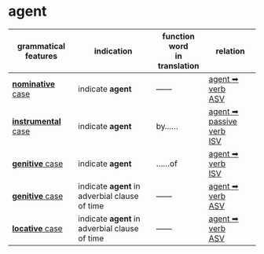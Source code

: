 # agent

|grammatical features|indication|function word<br>in translation|relation|
|-|-|-|-|
|[**nominative** case](https://assets-hk.wikipali.org/pali-handbook/zh-Hans/declension/acc.html)|indicate **agent**|——|[agent ➡ verb<br>ASV](https://assets-hk.wikipali.org/pali-handbook/zh-Hans/basic-relation/nom/nom-asv.html)|
|[**instrumental** case](https://assets-hk.wikipali.org/pali-handbook/zh-Hans/declension/nom.html)|indicate **agent**|by……|[agent ➡ passive verb<br>ISV](https://assets-hk.wikipali.org/pali-handbook/zh-Hans/basic-relation/instr/instr-isv.html)|
|[**genitive** case](https://assets-hk.wikipali.org/pali-handbook/zh-Hans/declension/gen.html)|indicate **agent**|……of|[agent ➡ verb<br>ISV](https://assets-hk.wikipali.org/pali-handbook/zh-Hans/basic-relation/gen/gen-isv.html)|
|[**genitive** case](https://assets-hk.wikipali.org/pali-handbook/zh-Hans/declension/gen.html)|indicate **agent** in adverbial clause of time|——|[agent ➡ verb<br>ASV](https://assets-hk.wikipali.org/pali-handbook/zh-Hans/basic-relation/gen/gen-isv.html)|
|[**locative** case](https://assets-hk.wikipali.org/pali-handbook/zh-Hans/declension/lov.html)|indicate **agent** in adverbial clause of time|——|[agent ➡ verb<br>ASV](https://assets-hk.wikipali.org/pali-handbook/zh-Hans/basic-relation/loc/loc-def.html)|
